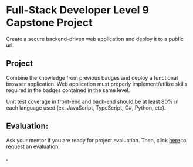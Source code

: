 # Full-Stack Developer Level 9 Capstone Project

Create a secure backend-driven web application and deploy it to a public url.

## Project

Combine the knowledge from previous badges and deploy a functional browser application. Web application must properly implement/utilize skills required in the badges contained in the same level.

Unit test coverage in front-end and back-end should be at least 80% in each language used (ex: JavaScript, TypeScript, C#, Python, etc). 

## Evaluation:

Ask your mentor if you are ready for project evaluation. Then, click [here](https://wevdev.codex.academy/capstone9) to request an evaluation.

[.](level-9)